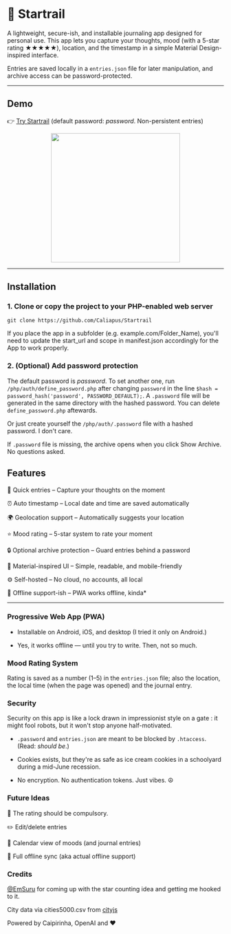 # 🔭 Startrail

A lightweight, secure-ish, and installable journaling app designed for personal use. This app lets you capture your thoughts, mood (with a 5-star rating ★★★★★), location, and the timestamp in a simple Material Design-inspired interface.

Entries are saved locally in a `entries.json` file for later manipulation, and archive access can be password-protected.

---

## Demo

👉 [Try Startrail](https://startrail.caliap.ro) (default password: _password_. Non-persistent entries)

<img src="https://github.com/user-attachments/assets/9533d48e-4498-4af5-b282-de8d31ccdd8e" width="300" style="display: block; margin: 0 auto;">

---

## Installation

### 1. Clone or copy the project to your PHP-enabled web server

    git clone https://github.com/Caliapus/Startrail
 
If you place the app in a subfolder (e.g. example.com/Folder_Name), you'll need to update the start_url and scope in manifest.json accordingly for the App to work properly.

### 2. (Optional) Add password protection

The default password is _password_. To set another one, run `/php/auth/define_password.php` after changing ```password``` in the line 
```$hash = password_hash('password', PASSWORD_DEFAULT);```. A ```.password``` file will be generated in the same directory with the hashed password. You can delete `define_password.php` aftewards. 

Or just create yourself the `/php/auth/.password` file with a hashed password. I don't care. 

If ```.password``` file is missing, the archive opens when you click Show Archive. No questions asked.


##  Features

📝 Quick entries – Capture your thoughts on the moment

⏰ Auto timestamp – Local date and time are saved automatically

🌍 Geolocation support – Automatically suggests your location

⭐ Mood rating – 5-star system to rate your moment

🔒 Optional archive protection – Guard entries behind a password

🧠 Material-inspired UI – Simple, readable, and mobile-friendly

⚙️ Self-hosted – No cloud, no accounts, all local

💾 Offline support-ish – PWA works offline, kinda*

---

  
###  Progressive Web App (PWA)

* Installable on Android, iOS, and desktop (I tried it only on Android.)

* Yes, it works offline — until you try to write. Then, not so much.


###  Mood Rating System

Rating is saved as a number (1–5) in the ```entries.json``` file; also the location, the local time (when the page was opened) and the journal entry. 


###  Security

Security on this app is like a lock drawn in impressionist style on a gate ️: it might fool robots, but it won't stop anyone half-motivated.

* `.password` and `entries.json` are meant to be blocked by `.htaccess`. (Read: _should be_.)

* Cookies exists, but they're as safe as ice cream cookies in a schoolyard during a mid-June recession.

* No encryption. No authentication tokens. Just vibes. ☮️


###  Future Ideas

🚨 The rating should be compulsory.  

✏️ Edit/delete entries

📆 Calendar view of moods (and journal entries)

🔄 Full offline sync (aka actual offline support)


###  Credits

[@EmSuru](https://github.com/emsuru) for coming up with the star counting idea and getting me hooked to it. 

City data via cities5000.csv from [cityjs](https://github.com/MxAshUp/cityjs)

Powered by Caipirinha, OpenAI and ❤️ 





